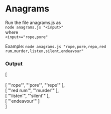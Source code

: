 # Anagrams

Run the file anagrams.js as    
``node anagrams.js "<input>" ``    
where    
``<input>="rope,pore"``  

Example: ``node anagrams.js "rope,pore,repo,red rum,murder,listen,silent,endeavour"``    

### Output   

[    
 <br /> [ "'rope'", "'pore'", "'repo'" ],    
  [ "'red rum'", "'murder'" ],    
  [ "'listen'", "'silent'" ],    
  [ "'endeavour'" ]      
]          



